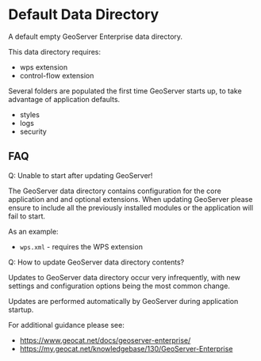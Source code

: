 Default Data Directory
======================

A default empty GeoServer Enterprise data directory.

This data directory requires:

* wps extension
* control-flow extension

Several folders are populated the first time GeoServer starts up, to take advantage of application defaults.

* styles
* logs
* security

FAQ
---

Q: Unable to start after updating GeoServer!

The GeoServer data directory contains configuration for the core application and and optional extensions. When updating GeoServer please ensure to include all the previously installed modules or the application will fail to start.

As an example:

* ``wps.xml`` - requires the WPS extension

Q: How to update GeoServer data directory contents?

Updates to GeoServer data directory occur very infrequently, with new settings and configuration options being the most common change.

Updates are performed automatically by GeoServer during application startup.

For additional guidance please see:

* https://www.geocat.net/docs/geoserver-enterprise/
* https://my.geocat.net/knowledgebase/130/GeoServer-Enterprise